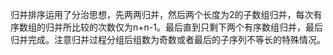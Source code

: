 归并排序运用了分治思想，先两两归并，然后两个长度为2的子数组归并，每次有序数组的归并所比较的次数仅为n+n-1。最后直到只剩下两个有序数组归并，最后归并完成。注意归并过程分组后组数为奇数或者最后的子序列不等长的特殊情况。
